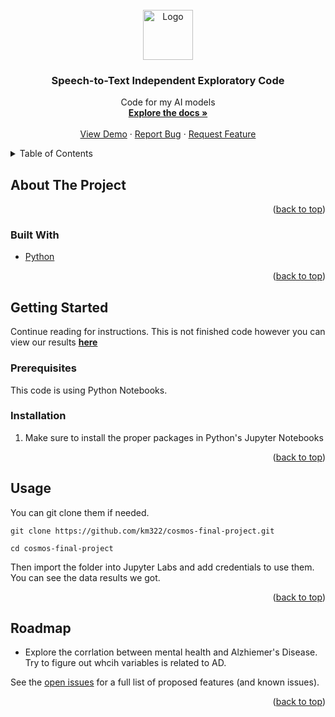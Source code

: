 <div id="top"></div>
<!--
*** Thanks for checking out the Best-README-Template. If you have a suggestion
*** that would make this better, please fork the repo and create a pull request
*** or simply open an issue with the tag "enhancement".
*** Don't forget to give the project a star!
*** Thanks again! Now go create something AMAZING! :D
-->



<!-- PROJECT SHIELDS -->
<!--
*** I'm using markdown "reference style" links for readability.
*** Reference links are enclosed in brackets [ ] instead of parentheses ( ).
*** See the bottom of this document for the declaration of the reference variables
*** for contributors-url, forks-url, etc. This is an optional, concise syntax you may use.
*** https://www.markdownguide.org/basic-syntax/#reference-style-links
-->



<!-- PROJECT LOGO -->
<br />
<div align="center">
  <a href="https://github.com/km322/speech-to-text">
    <img src="https://pbs.twimg.com/profile_images/822120897255325696/xbs-dM7Z_400x400.jpg" alt="Logo" width="80" height="80">
  </a>

<h3 align="center">Speech-to-Text Independent Exploratory Code</h3>

  <p align="center">
    Code for my AI models
    <br />
    <a href="https://github.com/km322/speech-to-text"><strong>Explore the docs »</strong></a>
    <br />
    <br />
    <a href="https://github.com/km322/speech-to-text">View Demo</a>
    ·
    <a href="https://github.com/km322/speech-to-text/issues">Report Bug</a>
    ·
    <a href="https://github.com/km322/speech-to-text/issues">Request Feature</a>
  </p>
</div>



<!-- TABLE OF CONTENTS -->
<details>
  <summary>Table of Contents</summary>
  <ol>
    <li>
      <a href="#about-the-project">About The Project</a>
      <ul>
        <li><a href="#built-with">Built With</a></li>
      </ul>
    </li>
    <li>
      <a href="#getting-started">Getting Started</a>
      <ul>
        <li><a href="#prerequisites">Prerequisites</a></li>
        <li><a href="#installation">Installation</a></li>
      </ul>
    </li>
    <li><a href="#usage">Usage</a></li>
    <li><a href="#roadmap">Roadmap</a></li>
    <li><a href="#contributing">Contributing</a></li>
    <li><a href="#acknowledgments">Acknowledgments</a></li>
  </ol>
</details>



<!-- ABOUT THE PROJECT -->
## About The Project

<p align="right">(<a href="#top">back to top</a>)</p>



### Built With

* [Python](https://docs.python.org/3/)

<p align="right">(<a href="#top">back to top</a>)</p>



<!-- GETTING STARTED -->
## Getting Started
Continue reading for instructions. This is not finished code however you can view our results <a href="https://docs.google.com/presentation/d/17XLdT3ZqTwe6KmQzfVJV6h9QM_LW96QY3pDXJCJKSjc/edit?usp=sharing"><strong>here</strong></a>

### Prerequisites

This code is using Python Notebooks. 

### Installation

1. Make sure to install the proper packages in Python's Jupyter Notebooks

<p align="right">(<a href="#top">back to top</a>)</p>



<!-- USAGE EXAMPLES -->
## Usage

You can git clone them if needed. 

```
git clone https://github.com/km322/cosmos-final-project.git
```

```
cd cosmos-final-project
```
Then import the folder into Jupyter Labs and add credentials to use them. You can see the data results we got. 

<p align="right">(<a href="#top">back to top</a>)</p>



<!-- ROADMAP -->
## Roadmap

- Explore the corrlation between mental health and Alzhiemer's Disease. Try to figure out whcih variables is related to AD. 

See the [open issues](https://github.com/km322/speech-to-text/issues) for a full list of proposed features (and known issues).

<p align="right">(<a href="#top">back to top</a>)</p>
